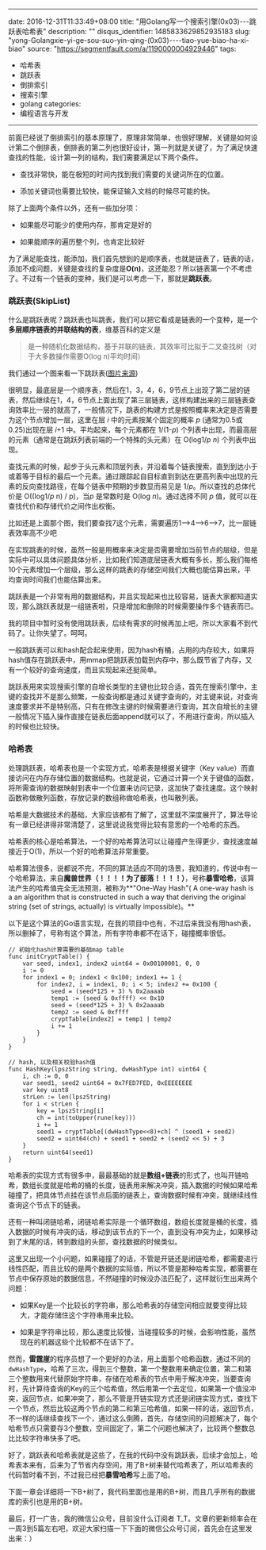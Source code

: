
---
date: 2016-12-31T11:33:49+08:00
title: "用Golang写一个搜索引擎(0x03)---跳跃表哈希表"
description: ""
disqus_identifier: 1485833629852935183
slug: "yong-Golangxie-yi-ge-sou-suo-yin-qing-(0x03)----tiao-yue-biao-ha-xi-biao"
source: "https://segmentfault.com/a/1190000004929446"
tags: 
- 哈希表 
- 跳跃表 
- 倒排索引 
- 搜索引擎 
- golang 
categories:
- 编程语言与开发
---

前面已经说了倒排索引的基本原理了，原理非常简单，也很好理解，关键是如何设计第二个倒排表，倒排表的第二列也很好设计，第一列就是关键了，为了满足快速查找的性能，设计第一列的结构，我们需要满足以下两个条件。

-   查找非常快，能在极短的时间内找到我们需要的关键词所在的位置。

-   添加关键词也需要比较快，能保证输入文档的时候尽可能的快。

除了上面两个条件以外，还有一些加分项：

-   如果能尽可能少的使用内存，那肯定是好的

-   如果能顺序的遍历整个列，也肯定比较好

为了满足能查找，能添加，我们首先想到的是顺序表，也就是链表了，链表的话，添加不成问题，关键是查找的复杂度是**O(n)**，这还能忍？所以链表第一个不考虑了。不过有一个链表的变种，我们是可以考虑一下，那就是**跳跃表**。

### 跳跃表(SkipList)

什么是跳跃表呢？跳跃表也叫跳表，我们可以把它看成是链表的一个变种，是一个**多层顺序链表的并联结构的表**，维基百科的定义是

> 是一种随机化数据结构，基于并联的链表，其效率可比拟于二叉查找树（对于大多数操作需要O(log n)平均时间）

我们通过一个图来看一下跳跃表([图片来源](http://prismoskills.appspot.com/lessons/Algorithms/Chapter_04_-_Skip_Lists.jsp))

很明显，最底层是一个顺序表，然后在1，3，4，6，9节点上出现了第二层的链表，然后继续在1，4，6节点上面出现了第三层链表，这样构建出来的三层链表查询效率比一层的就高了，一般情况下，跳表的构建方式是按照概率来决定是否需要为这个节点增加一层，这里在层 *i* 中的元素按某个固定的概率 *p* (通常为0.5或0.25)出现在层 *i*+1
中。平均起来，每个元素都在 1/(1-*p*)
个列表中出现，而最高层的元素（通常是在跳跃列表前端的一个特殊的头元素）在
O(log1/*p* *n*) 个列表中出现。

查找元素的时候，起步于头元素和顶层列表，并沿着每个链表搜索，直到到达小于或着等于目标的最后一个元素。通过跟踪起自目标直到到达在更高列表中出现的元素的反向查找路径，在每个链表中预期的步数显而易见是
1/*p*。所以查找的总体代价是 O((log1/*p* n) / p)，当*p* 是常数时是
O(log *n*)。通过选择不同 *p* 值，就可以在查找代价和存储代价之间作出权衡。

比如还是上面那个图，我们要查找7这个元素，需要遍历1—&gt;4—&gt;6—&gt;7，比一层链表效率高不少吧

在实现跳表的时候，虽然一般是用概率来决定是否需要增加当前节点的层级，但是实际中可以具体问题具体分析，比如我们知道底层链表大概有多长，那么我们每格10个元素增加一个层级，那么这样的跳表的存储空间我们大概也能估算出来，平均查询时间我们也能估算出来。

跳跃表是一个非常有用的数据结构，并且实现起来也比较容易，链表大家都知道实现，那么跳跃表就是一组链表啦，只是增加和删除的时候需要操作多个链表而已。

我的项目中暂时没有使用跳跃表，后续有需求的时候再加上吧，所以大家看不到代码了。让你失望了。呵呵。

一般跳跃表可以和hash配合起来使用，因为hash有桶，占用的内存较大，如果将hash值存在跳跃表中，用mmap把跳跃表加载到内存中，那么既节省了内存，又有一个较好的查询速度，而且实现起来还挺简单。

跳跃表用来实现搜索引擎的自增长类型的主键也比较合适，首先在搜索引擎中，主键的查找并不是那么频繁，一般查询都是通过关键字查询的，对主键来说，对查询速度要求并不是特别高，只有在修改主键的时候需要进行查询，其次自增长的主键一般情况下插入操作直接在链表后面append就可以了，不用进行查询，所以插入的时候也比较快。

### 哈希表

处理跳跃表，哈希表也是一个实现方式，哈希表是根据关键字（Key
value）而直接访问在内存存储位置的数据结构。也就是说，它通过计算一个关于键值的函数，将所需查询的数据映射到表中一个位置来访问记录，这加快了查找速度。这个映射函数称做散列函数，存放记录的数组称做哈希表，也叫散列表。

哈希是大数据技术的基础，大家应该都有了解了，这里就不深度展开了，算法导论有一章已经讲得非常清楚了，这里说说我觉得比较有意思的一个哈希的东西。

哈希表的核心是哈希算法，一个好的哈希算法可以让碰撞产生得更少，查找速度越接近于O(1)，所以一个好的哈希算法非常重要。

哈希算法很多，说都说不完，不同的算法适应不同的场景，我知道的，传说中有一个哈希算法，来自**魔兽世界（！！！！为了部落！！！！）**，号称**暴雪哈希**，该算法产生的哈希值完全无法预测，被称为**"One-Way
Hash"( A one-way hash is a an algorithm that is constructed in such a
way that deriving the original string (set of strings, actually) is
virtually impossible)。**

以下是这个算法的Go语言实现，在我的项目中也有，不过后来我没有用hash表，所以删掉了，号称有这个算法，所有字符串都不在话下，碰撞概率很低。

    // 初始化hash计算需要的基础map table
    func initCryptTable() {
        var seed, index1, index2 uint64 = 0x00100001, 0, 0
        i := 0
        for index1 = 0; index1 < 0x100; index1 += 1 {
            for index2, i = index1, 0; i < 5; index2 += 0x100 {
                seed = (seed*125 + 3) % 0x2aaaab
                temp1 := (seed & 0xffff) << 0x10
                seed = (seed*125 + 3) % 0x2aaaab
                temp2 := seed & 0xffff
                cryptTable[index2] = temp1 | temp2
                i += 1
            }
        }
    }

    // hash, 以及相关校验hash值
    func HashKey(lpszString string, dwHashType int) uint64 {
        i, ch := 0, 0
        var seed1, seed2 uint64 = 0x7FED7FED, 0xEEEEEEEE
        var key uint8
        strLen := len(lpszString)
        for i < strLen {
            key = lpszString[i]
            ch = int(toUpper(rune(key)))
            i += 1
            seed1 = cryptTable[(dwHashType<<8)+ch] ^ (seed1 + seed2)
            seed2 = uint64(ch) + seed1 + seed2 + (seed2 << 5) + 3
        }
        return uint64(seed1)
    }

哈希表的实现方式有很多中，最最基础的就是**数组+链表**的形式了，也叫开链哈希，数组长度就是哈希的桶的长度，链表用来解决冲突，插入数据的时候如果哈希碰撞了，把具体节点挂在该节点后面的链表上，查询数据时候有冲突，就继续线性查询这个节点下的链表。

还有一种叫闭链哈希，闭链哈希实际是一个循环数组，数组长度就是桶的长度，插入数据的时候有冲突的话，移动到该节点的下一个，直到没有冲突为止，如果移动到了末尾的话，转到数组的头部，查找数据的时候类似。

这里又出现一个小问题，如果碰撞了的话，不管是开链还是闭链哈希，都需要进行线性匹配，而且比较的是两个数据的实际值，所以不管是那种哈希实现，都需要在节点中保存原始的数据信息，不然碰撞的时候没办法匹配了，这样就衍生出来两个问题：

-   如果Key是一个比较长的字符串，那么哈希表的存储空间相应就要变得比较大，才能存储住这个字符串用来比较。

-   如果是字符串比较，那么速度比较慢，当碰撞较多的时候，会影响性能，虽然现在的机器这些个比较都不在话下了。

然而，**雷霆崖**的程序员想了一个更好的办法，用上面那个哈希函数，通过不同的`dwHashType`，哈希了三次，得到三个整数，第一个整数用来确定位置，第二和第三个整数用来代替原始字符串，存储在哈希表的节点中用于解决冲突，当要查询时，先计算待查询的Key的三个哈希值，然后用第一个去定位，如果第一个值没冲突，返回节点，如果冲突了，那么不管是开链实现方式还是闭链实现方式，查找下一个节点，然后比较这两个节点的第二和第三哈希值，如果一样的话，返回节点，不一样的话继续查找下一个，通过这么倒腾，首先，存储空间的问题解决了，每个哈希节点只需要存3个整数，空间固定了，第二个问题也解决了，比较两个整数总比比较字符串快多了吧。

好了，跳跃表和哈希表就是这些了，在我的代码中没有跳跃表，后续才会加上，哈希表本来有，后来为了节省内存空间，用了B+树来替代哈希表了，所以哈希表的代码暂时看不到，不过我已经把**暴雪哈希**写上面了哈。

下面一章会详细将一下B+树了，我代码里面也是用的B+树，而且几乎所有的数据库的索引也是用的B+树。

最后，打一广告，我的微信公众号，目前没什么订阅者
T\_T。文章的更新频率会在一周3到5篇左右吧，欢迎大家扫描一下下面的微信公众号订阅，首先会在这里发出来：）



